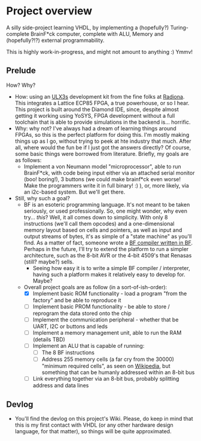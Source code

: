 # Project overview
A silly side-project learning VHDL, by implementing a (hopefully?) Turing-complete BrainF*ck computer, complete with ALU, Memory and (hopefully?!?) external programmability.

This is highly work-in-progress, and might not amount to anything :) Ymmv!

## Prelude
How? Why?
- How: using an [ULX3s](https://radiona.org/ulx3s/) development kit from the fine folks at [Radiona](https://radiona.org/).
This integrates a Lattice ECP85 FPGA, a true powerhouse, or so I hear. This project is built around the Diamond IDE,
since, despite almost getting it working using YoSYS, FPGA development without a full toolchain that is able to provide
simulations in the backend is... horrific.
- Why: why not? I've always had a dream of learning things around FPGAs, so this is the perfect platform for doing this.
I'm mostly making things up as I go, without trying to peek at hte industry that much. After all, where would the fun be
if I just got the answers directly? Of course, some basic things were borrowed from literature. Briefly, my goals are as
follows:
    - Implement a von Neumann model "microprocessor", able to run BrainF\*ck, with code being input either via an
  attached serial monitor (boo! boring!), 3 buttons (we could make brainf\*ck even worse! Make the programmers write it
  in full binary! :) ), or, more likely, via an i2c-based system. But we'll get there.
- Still, why such a goal?
    - BF is an esoteric programming language. It's not meant to be taken seriously, or used professionally. So, one
    might wonder, why even try... *this*? Well, it all comes down to simplicity. With only 8 instructions (we'll call
    them opcodes) and a one-dimensional memory layout based on cells and pointers, as well as input and output streams
    of bytes, it's as simple of a "state machine" as you'll find. As a matter of fact, someone wrote a
    [BF compiler written in BF](https://github.com/canoon/bfbf). Perhaps in the future, I'll try to extend the platform
    to run a simpler architecture, such as the 8-bit AVR or the 4-bit 4509's that Renasas (still? maybe?) sells.
      - Seeing how easy it is to write a simple BF compiler / interpreter, having such a platform makes it relatively
      easy to develop for. Maybe?
    - Overall project goals are as follow (in a sort-of-ish-order):
        - [X] Implement basic ROM functionality - load a program "from the factory" and be able to reproduce it
        - [ ] Implement basic PROM functionality - be able to store / reprogram the data stored onto the chip
        - [ ] Implement the communication peripheral - whether that be UART, I2C or buttons and leds
        - [ ] Implement a memory management unit, able to run the RAM (details TBD)
        - [ ] Implement an ALU that is capable of running:
            - [ ] The 8 BF instructions
            - [ ] Address 255 memory cells (a far cry from the 30000) "minimum required cells", as seen on 
              [Wikipedia](https://w.wiki/STN), but something that can be humanly addressed within an 8-bit bus
        - [ ] Link everything together via an 8-bit bus, probably splitting address and data lines
## Devlog
- You'll find the devlog on this project's Wiki. Please, do keep in mind that this is my first contact with VHDL (or any
other hardware design language, for that matter), so things will be quite approximated.
